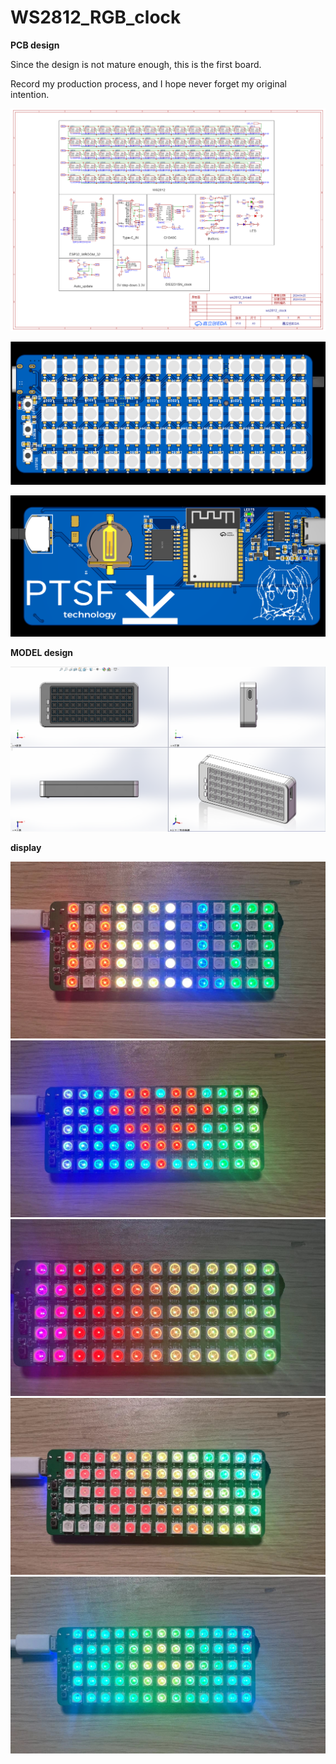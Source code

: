 # WS2812_RGB_clock

**PCB design**

Since the design is not mature enough, this is the first board.

Record my production process, and I hope never forget my original intention.

![SCH_ws2812_broad](./image/README/SCH_ws2812_broad_1-P1_2024-04-25.png)

![PCB_face](./image/README/face.png)

![PCB_back](./image/README/back.png)

**MODEL design**

![model](./image/README/model.png)

**display**

![alt text](image/README/001.jpg)
![alt text](image/README/002.jpg)
![alt text](image/README/003.jpg)
![alt text](image/README/004.jpg)
![alt text](image/README/005.jpg)
